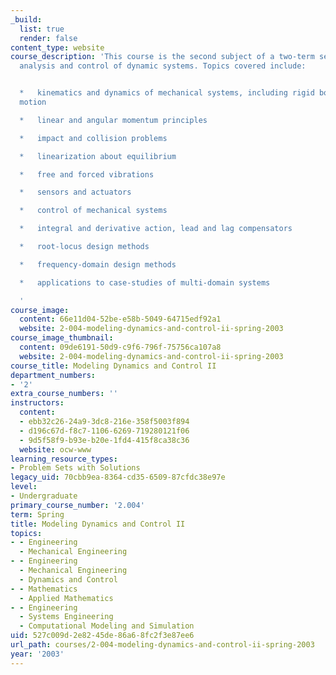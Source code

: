 ```yaml
---
_build:
  list: true
  render: false
content_type: website
course_description: 'This course is the second subject of a two-term sequence on modeling,
  analysis and control of dynamic systems. Topics covered include:


  *   kinematics and dynamics of mechanical systems, including rigid bodies in plane
  motion

  *   linear and angular momentum principles

  *   impact and collision problems

  *   linearization about equilibrium

  *   free and forced vibrations

  *   sensors and actuators

  *   control of mechanical systems

  *   integral and derivative action, lead and lag compensators

  *   root-locus design methods

  *   frequency-domain design methods

  *   applications to case-studies of multi-domain systems

  '
course_image:
  content: 66e11d04-52be-e58b-5049-64715edf92a1
  website: 2-004-modeling-dynamics-and-control-ii-spring-2003
course_image_thumbnail:
  content: 09de6191-50d9-c9f6-796f-75756ca107a8
  website: 2-004-modeling-dynamics-and-control-ii-spring-2003
course_title: Modeling Dynamics and Control II
department_numbers:
- '2'
extra_course_numbers: ''
instructors:
  content:
  - ebb32c26-24a9-3dc8-216e-358f5003f894
  - d196c67d-f8c7-1106-6269-719280121f06
  - 9d5f58f9-b93e-b20e-1fd4-415f8ca38c36
  website: ocw-www
learning_resource_types:
- Problem Sets with Solutions
legacy_uid: 70cbb9ea-8364-cd35-6509-87cfdc38e97e
level:
- Undergraduate
primary_course_number: '2.004'
term: Spring
title: Modeling Dynamics and Control II
topics:
- - Engineering
  - Mechanical Engineering
- - Engineering
  - Mechanical Engineering
  - Dynamics and Control
- - Mathematics
  - Applied Mathematics
- - Engineering
  - Systems Engineering
  - Computational Modeling and Simulation
uid: 527c009d-2e82-45de-86a6-8fc2f3e87ee6
url_path: courses/2-004-modeling-dynamics-and-control-ii-spring-2003
year: '2003'
---
```

